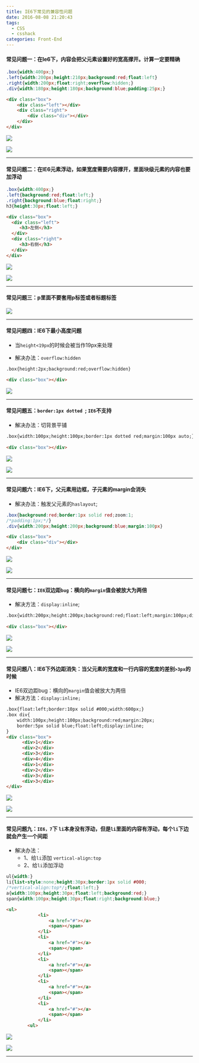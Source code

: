 ```yaml
---
title: IE6下常见的兼容性问题
date: 2016-08-08 21:20:43
tags: 
  - CSS
  - csshack
categories: Front-End
---
```


#### 常见问题一：在Ie6下，内容会把父元素设置好的宽高撑开。计算一定要精确

```css
.box{width:400px;}
.left{width:200px;height:210px;background:red;float:left}
.right{width:200px;float:right;overflow:hidden;}
.div{width:180px;height:180px;background:blue;padding:25px;}
```

```html
<div class="box">
	<div class="left"></div>
	<div class="right">
		<div class="div"></div>
	</div>
</div>
```
<!--more-->

![](http://7xq6al.com1.z0.glb.clouddn.com/1-1.png)

![](http://7xq6al.com1.z0.glb.clouddn.com/1-2.png)

---

#### 常见问题二：在IE6元素浮动，如果宽度需要内容撑开，里面块级元素的内容也要加浮动

```css
.box{width:400px;}
.left{background:red;float:left;}
.right{background:blue;float:right;}
h3{height:30px;float:left;}
 ```
 
 ```html
 <div class="box">
   <div class="left">
      <h3>左侧</h3>
   </div>
   <div class="right">
      <h3>右侧</h3>
   </div>
</div>
```

![](http://7xq6al.com1.z0.glb.clouddn.com/2-1.png)

![](http://7xq6al.com1.z0.glb.clouddn.com/2-2.png)

---

#### 常见问题三：p里面不要套用p标签或者标题标签

![](http://7xq6al.com1.z0.glb.clouddn.com/3-1.png)

---

#### 常见问题四：IE6下最小高度问题

- 当`height<19px`的时候会被当作19px来处理

- 解决办法：`overflow:hidden`

```html
.box{height:2px;background:red;overflow:hidden}

<div class="box"></div>
```

![](http://7xq6al.com1.z0.glb.clouddn.com/4-1.png)

---


#### 常见问题五：`border:1px dotted `; `IE6`不支持
- 解决办法：切背景平铺

```html
.box{width:100px;height:100px;border:1px dotted red;margin:100px auto;}
        
<div class="box"></div>
```
![](http://7xq6al.com1.z0.glb.clouddn.com/5-1.png)

![](http://7xq6al.com1.z0.glb.clouddn.com/5-2.png)

---

#### 常见问题六：IE6下，父元素用边框，子元素的margin会消失 

- 解决办法：触发父元素的`haslayout`;

```css
.box{background:red;border:1px solid red;zoom:1;
/*padding:1px;*/}
.div{width:200px;height:200px;background:blue;margin:100px}
```

```html
<div class="box">
	<div class="div"></div>
</div>
 ```
 
 ![](http://7xq6al.com1.z0.glb.clouddn.com/6-1.png)
 
 ![](http://7xq6al.com1.z0.glb.clouddn.com/6-2.png)
  
---


#### 常见问题七：`IE6`双边距`bug`：横向的`margin`值会被放大为两倍

- 解决方法：`display:inline`;

```html
.box{width:200px;height:200px;background:red;float:left;margin:100px;display:inline;}
        
<div class="box"></div>
```

![](http://7xq6al.com1.z0.glb.clouddn.com/7-1.png)

![](http://7xq6al.com1.z0.glb.clouddn.com/7-2.png)

---


#### 常见问题八：IE6下外边距消失：当父元素的宽度和一行内容的宽度的差别`>3px`的时候 

- IE6双边距bug：横向的`margin`值会被放大为两倍
- 解决方法：`display:inline;`

```html
.box{float:left;border:10px solid #000;width:600px;}
.box div{
    width:100px;height:100px;background:red;margin:20px;
    border:5px solid blue;float:left;display:inline;
}
<div class="box">
      <div>1</div>
      <div>2</div>
      <div>3</div>
      <div>4</div>
      <div>1</div>
      <div>2</div>
      <div>3</div>
      <div>3</div>
</div>
```

![](http://7xq6al.com1.z0.glb.clouddn.com/8-1.png)

![](http://7xq6al.com1.z0.glb.clouddn.com/8-2.png)

---

#### 常见问题九：`IE6，7`下 `li`本身没有浮动，但是`li`里面的内容有浮动，每个`li`下边就会产生一个间距

- 解决办法：
  - 1、给`li`添加 `vertical-align:top`
  - 2、给`li`添加浮动

```css
ul{width:}
li{list-style:none;height:30px;border:1px solid #000;
/*vertical-align:top*/;float:left;}
a{width:100px;height:30px;float:left;background:red;}
span{width:100px;height:30px;float:right;background:blue;}
 ```

```html
<ul>
			<li>
				<a href="#"></a>
				<span></span>
			</li>
			<li>
				<a href="#"></a>
				<span></span>
			</li>
			<li>
				<a href="#"></a>
				<span></span>
			</li>
			<li>
				<a href="#"></a>
				<span></span>
			</li>
			<li>
				<a href="#"></a>
				<span></span>
			</li>
		<ul>
```

![](http://7xq6al.com1.z0.glb.clouddn.com/9-1.png)

![](http://7xq6al.com1.z0.glb.clouddn.com/9-2.png)

---


